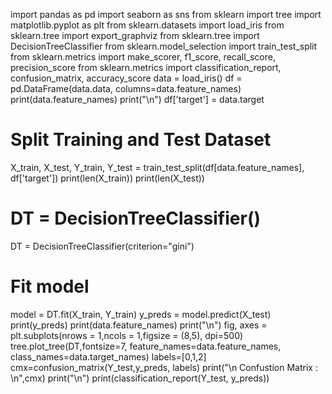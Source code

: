 import pandas as pd
import seaborn as sns
from sklearn import tree
import matplotlib.pyplot as plt
from sklearn.datasets import load_iris
from sklearn.tree import export_graphviz
from sklearn.tree import DecisionTreeClassifier
from sklearn.model_selection import train_test_split
from sklearn.metrics import make_scorer, f1_score, recall_score, precision_score
from sklearn.metrics import classification_report, confusion_matrix, accuracy_score
data = load_iris()
df = pd.DataFrame(data.data, columns=data.feature_names)
print(data.feature_names)
print("\n")
df['target'] = data.target
# Split Training and Test Dataset
X_train, X_test, Y_train, Y_test = train_test_split(df[data.feature_names], df['target'])
print(len(X_train))
print(len(X_test))
# DT = DecisionTreeClassifier()
DT = DecisionTreeClassifier(criterion="gini")
# Fit model
model = DT.fit(X_train, Y_train)
y_preds = model.predict(X_test)
print(y_preds)
print(data.feature_names)
print("\n")
fig, axes = plt.subplots(nrows = 1,ncols = 1,figsize = (8,5), dpi=500)
tree.plot_tree(DT,fontsize=7, feature_names=data.feature_names, class_names=data.target_names)
labels=[0,1,2]
cmx=confusion_matrix(Y_test,y_preds, labels)
print("\n Confustion Matrix : \n",cmx)
print("\n")
print(classification_report(Y_test, y_preds))
